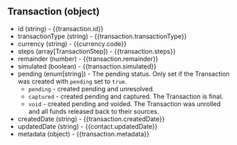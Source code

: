 ## Transaction (object)
+ id (string) - {{transaction.id}}
+ transactionType (string) - {{transaction.transactionType}}
+ currency (string) - {{currency.code}}
+ steps (array[TransactionStep]) - {{transaction.steps}}
+ remainder (number) - {{transaction.remainder}}
+ simulated (boolean) - {{transaction.simulated}}
+ pending (enum[string]) - The pending status.  Only set if the Transaction was created with `pending` set to `true`.
    + `pending` - created pending and unresolved.
    + `captured` - created pending and captured.  The Transaction is final.
    + `void` - created pending and voided.  The Transaction was unrolled and all funds released back to their sources.
+ createdDate (string) - {{transaction.createdDate}}
+ updatedDate (string) - {{contact.updatedDate}}
+ metadata (object) - {{transaction.metadata}}
